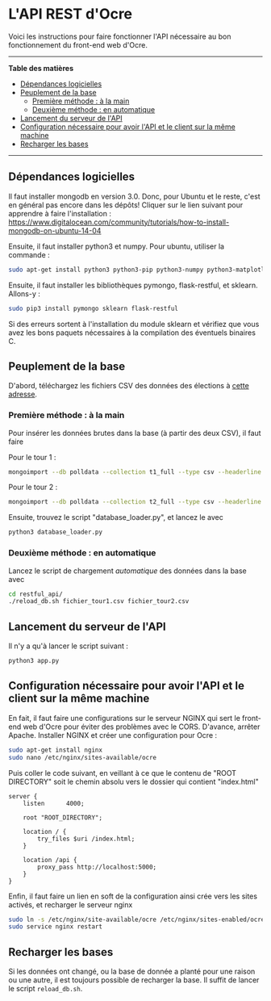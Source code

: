 # L'API REST d'Ocre

Voici les instructions pour faire fonctionner l'API nécessaire au bon fonctionnement du front-end web d'Ocre.

___

**Table des matières**
- [Dépendances logicielles](#dépendances-logicielles)
- [Peuplement de la base](#peuplement-de-la-base)
    - [Première méthode : à la main](#première-méthode--à-la-main)
	- [Deuxième méthode : en automatique](#deuxième-méthode--en-automatique)
- [Lancement du serveur de l'API](#lancement-du-serveur-de-lapi)
- [Configuration nécessaire pour avoir l'API et le client sur la même machine](#configuration-nécessaire-pour-avoir-lapi-et-le-client-sur-la-même-machine)
- [Recharger les bases](#recharger-les-bases)

___

## Dépendances logicielles

Il faut installer mongodb en version 3.0. Donc, pour Ubuntu et le reste, c'est en général pas encore dans les dépôts!
Cliquer sur le lien suivant pour apprendre à faire l'installation :  https://www.digitalocean.com/community/tutorials/how-to-install-mongodb-on-ubuntu-14-04

Ensuite, il faut installer python3 et numpy. Pour ubuntu, utiliser la commande :

```bash
sudo apt-get install python3 python3-pip python3-numpy python3-matplotlib
```


Ensuite, il faut installer les bibliothèques pymongo, flask-restful, et sklearn. Allons-y :

```bash
sudo pip3 install pymongo sklearn flask-restful
```

Si des erreurs sortent à l'installation  du module sklearn et vérifiez que vous avez les bons paquets nécessaires à la compilation des éventuels binaires C.

## Peuplement de la base

D'abord, téléchargez les fichiers CSV des données des élections à [cette adresse](https://drive.google.com/folderview?id=0B9zwNqdsrLx2cTlMOFpxSDI4cHM&usp=sharing).

### Première méthode : à la main
Pour insérer les données brutes dans la base (à partir des deux CSV), il faut faire

Pour le tour 1 :
```bash
mongoimport --db polldata --collection t1_full --type csv --headerline regionales-2015-communes.csv
```

Pour le tour 2 :
```bash
mongoimport --db polldata --collection t2_full --type csv --headerline Reg_15_Resultats_Communes_T2.csv
```


Ensuite, trouvez le script "database_loader.py", et lancez le avec

```bash
python3 database_loader.py
```
### Deuxième méthode : en automatique

Lancez le script de chargement *automatique* des données dans la base avec

```bash
cd restful_api/
./reload_db.sh fichier_tour1.csv fichier_tour2.csv
```


## Lancement du serveur de l'API

Il n'y a qu'à lancer le script suivant :
```bash
python3 app.py
```

## Configuration nécessaire pour avoir l'API et le client sur la même machine

En fait, il faut faire une configurations sur le serveur NGINX qui sert le front-end web d'Ocre pour éviter des problèmes avec le CORS.
D'avance, arrêter Apache.
Installer NGINX et créer une configuration pour Ocre :

```bash
sudo apt-get install nginx
sudo nano /etc/nginx/sites-available/ocre
```

Puis coller le code suivant, en veillant à ce que le contenu de "ROOT DIRECTORY" soit le chemin absolu vers le dossier qui contient "index.html"

```nginx
server {
    listen      4000;

    root "ROOT_DIRECTORY";

    location / {
        try_files $uri /index.html;
    }

    location /api {
        proxy_pass http://localhost:5000;
    }
}
```

Enfin, il faut faire un lien en soft de la configuration ainsi crée vers les sites activés, et recharger le serveur nginx

```bash
sudo ln -s /etc/nginx/site-available/ocre /etc/nginx/sites-enabled/ocre
sudo service nginx restart
```


## Recharger les bases

Si les données ont changé, ou la base de donnée a planté pour une raison ou une autre, il est toujours possible de recharger la base. Il suffit de lancer le script `reload_db.sh`.
